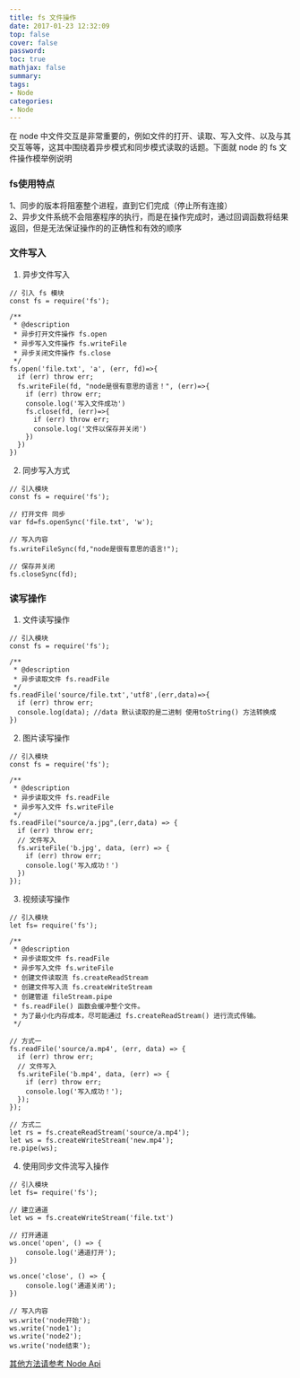 ```yaml
---
title: fs 文件操作
date: 2017-01-23 12:32:09
top: false
cover: false
password:
toc: true
mathjax: false
summary: 
tags:
- Node
categories:
- Node
---
```



在 node 中文件交互是非常重要的，例如文件的打开、读取、写入文件、以及与其交互等等，这其中围绕着异步模式和同步模式读取的话题。下面就 node 的 fs 文件操作模举例说明<br/>

### fs使用特点
1、同步的版本将阻塞整个进程，直到它们完成（停止所有连接）<br/>
2、异步文件系统不会阻塞程序的执行，而是在操作完成时，通过回调函数将结果返回，但是无法保证操作的的正确性和有效的顺序<br/>

### 文件写入<br/>

1. 异步文件写入<br/>

```
// 引入 fs 模块
const fs = require('fs');

/**
 * @description
 * 异步打开文件操作 fs.open
 * 异步写入文件操作 fs.writeFile
 * 异步关闭文件操作 fs.close
 */
fs.open('file.txt', 'a', (err, fd)=>{
  if (err) throw err;
  fs.writeFile(fd, "node是很有意思的语言！", (err)=>{
    if (err) throw err;
    console.log('写入文件成功')
    fs.close(fd, (err)=>{
      if (err) throw err;
      console.log('文件以保存并关闭')
    })
  })
})
```
2. 同步写入方式<br/>
```
// 引入模块 
const fs = require('fs');

// 打开文件 同步
var fd=fs.openSync('file.txt', 'w');

// 写入内容
fs.writeFileSync(fd,"node是很有意思的语言!"); 

// 保存并关闭
fs.closeSync(fd);
```


### 读写操作<br/>

1. 文件读写操作<br/>

```
// 引入模块
const fs = require('fs');

/**
 * @description
 * 异步读取文件 fs.readFile
 */
fs.readFile('source/file.txt','utf8',(err,data)=>{
  if (err) throw err;
  console.log(data); //data 默认读取的是二进制 使用toString() 方法转换成
})
```

2. 图片读写操作<br/>

```
// 引入模块
const fs = require('fs');

/**
 * @description
 * 异步读取文件 fs.readFile
 * 异步写入文件 fs.writeFile
 */
fs.readFile("source/a.jpg",(err,data) => {
  if (err) throw err;
  // 文件写入
  fs.writeFile('b.jpg', data, (err) => {
    if (err) throw err;
    console.log('写入成功！')
  })
});
```

3. 视频读写操作<br/>

```
// 引入模块
let fs= require('fs');

/**
 * @description
 * 异步读取文件 fs.readFile
 * 异步写入文件 fs.writeFile
 * 创建文件读取流 fs.createReadStream
 * 创建文件写入流 fs.createWriteStream
 * 创建管道 fileStream.pipe
 * fs.readFile() 函数会缓冲整个文件。 
 * 为了最小化内存成本，尽可能通过 fs.createReadStream() 进行流式传输。
 */

// 方式一
fs.readFile('source/a.mp4', (err, data) => {
  if (err) throw err;
  // 文件写入
  fs.writeFile('b.mp4', data, (err) => {
    if (err) throw err;
    console.log('写入成功！');
  });
});

// 方式二
let rs = fs.createReadStream('source/a.mp4');
let ws = fs.createWriteStream('new.mp4');
re.pipe(ws);
```

4. 使用同步文件流写入操作<br/>
```
// 引入模块
let fs= require('fs');

// 建立通道
let ws = fs.createWriteStream('file.txt')

// 打开通道
ws.once('open', () => {
    console.log('通道打开');
})

ws.once('close', () => {
    console.log('通道关闭');
})

// 写入内容
ws.write('node开始');
ws.write('node1');
ws.write('node2');
ws.write('node结束');
```

<a href="https://nodejs.org/docs/latest-v9.x/api/fs.html">其他方法请参考 Node Api </a><br/>


